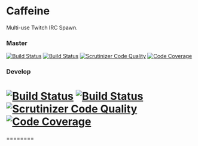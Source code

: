 Caffeine
==============
Multi-use Twitch IRC Spawn. 


### Master
[![Build Status](https://travis-ci.org/gsdevme/Caffeine.svg?branch=master)](https://travis-ci.org/gsdevme/Caffeine)
[![Build Status](https://scrutinizer-ci.com/g/gsdevme/Caffeine/badges/build.png?b=master)](https://scrutinizer-ci.com/g/gsdevme/Caffeine/build-status/master)
[![Scrutinizer Code Quality](https://scrutinizer-ci.com/g/gsdevme/Caffeine/badges/quality-score.png?b=master)](https://scrutinizer-ci.com/g/gsdevme/Caffeine/?branch=master)
[![Code Coverage](https://scrutinizer-ci.com/g/gsdevme/Caffeine/badges/coverage.png?b=master)](https://scrutinizer-ci.com/g/gsdevme/Caffeine/?branch=master)

### Develop
[![Build Status](https://travis-ci.org/gsdevme/Caffeine.svg?branch=develop)](https://travis-ci.org/gsdevme/Caffeine)
[![Build Status](https://scrutinizer-ci.com/g/gsdevme/Caffeine/badges/build.png?b=develop)](https://scrutinizer-ci.com/g/gsdevme/Caffeine/build-status/develop)
[![Scrutinizer Code Quality](https://scrutinizer-ci.com/g/gsdevme/Caffeine/badges/quality-score.png?b=develop)](https://scrutinizer-ci.com/g/gsdevme/Caffeine/?branch=develop)
[![Code Coverage](https://scrutinizer-ci.com/g/gsdevme/Caffeine/badges/coverage.png?b=develop)](https://scrutinizer-ci.com/g/gsdevme/Caffeine/?branch=develop)
=======
========
